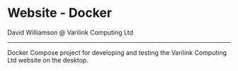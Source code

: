 # Website - Docker

David Williamson @ Varilink Computing Ltd

-----

Docker Compose project for developing and testing the Varilink Computing Ltd website on the desktop. 

